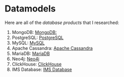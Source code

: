 # Datamodels

Here are all of the _database products_ that I researched:

1. MongoDB: [MongoDB:](./MongoDB.md)
2. PostgreSQL: [PostgreSQL](./PostgreSQL.md)
3. MySQL: [MySQL](./MySQL.md)
4. Apache Cassandra: [Apache Cassandra](./ApacheCassandra.md)
5. MariaDB: [MariaDB](./MariaDB.md)
6. Neo4j: [Neo4j](./Neo4j.md)
7. ClickHouse: [ClickHouse](./ClickHouse.md)
8. IMS Database: [IMS Database](./IMSDatabase.md)
